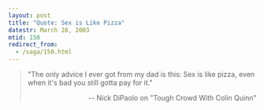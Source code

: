 ```yaml
---
layout: post
title: "Quote: Sex is Like Pizza"
datestr: March 28, 2003
mtid: 150
redirect_from:
  - /saga/150.html
---
```

<blockquote>
"The only advice I ever got from my dad is this: Sex is like pizza, even when it's bad you still gotta pay for it."
<p align="right">-- Nick DiPaolo on "Tough Crowd With Colin Quinn" 
</blockquote>

